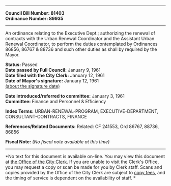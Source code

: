 * * * * *  
  
**Council Bill Number: [](#h0)[](#h2)81403**   
**Ordinance Number: 89935**  
  
* * * * *  
  
An ordinance relating to the Executive Dept.; authorizing the renewal of contracts with the Urban Renewal Coordinator and the Assistant Urban Renewal Coordinator, to perform the duties contemplated by Ordinances 86856, 86767 & 88736 and such other duties as shall by required by the Mayor.  
  
**Status:** Passed   
**Date passed by Full Council:** January 9, 1961   
**Date filed with the City Clerk:** January 12, 1961   
**Date of Mayor's signature:** January 12, 1961   
[(about the signature date)](/~public/approvaldate.htm)   
  
  
**Date introduced/referred to committee:** January 3, 1961   
**Committee:** Finance and Personnel & Efficiency   
  
**Index Terms:** URBAN-RENEWAL-PROGRAM, EXECUTIVE-DEPARTMENT, CONSULTANT-CONTRACTS, FINANCE  
  
**References/Related Documents:** Related: CF 241553, Ord 86767, 88736, 86856  
  
**Fiscal Note:** *(No fiscal note available at this time)*  
  
* * * * *  
  
*No text for this document is available on-line. You may view this document at [the Office of the City Clerk](http://www.seattle.gov/leg/clerk/contactUs.htm). If you are unable to visit the Clerk's Office, you may request a copy or scan be made for you by Clerk staff. Scans and copies provided by the Office of the City Clerk are subject to [copy fees](http://clerk.seattle.gov/~public/clerkfees.htm), and the timing of service is dependent on the availability of staff. *  
  
  
